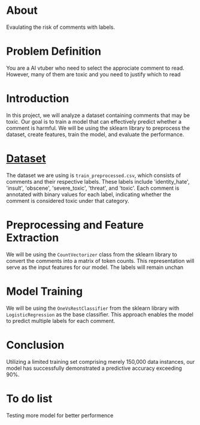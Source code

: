 # About
Evaulating the risk of comments with labels.

# Problem Definition
You are a AI vtuber who need to select the approciate comment to read. However, many of them are toxic and you need to justify which to read

# Introduction

In this project, we will analyze a dataset containing comments that may be toxic. Our goal is to train a model that can effectively predict whether a comment is harmful. We will be using the sklearn library to preprocess the dataset, create features, train the model, and evaluate the performance.

# [Dataset](https://www.kaggle.com/datasets/fizzbuzz/cleaned-toxic-comments)

The dataset we are using is `train_preprocessed.csv`, which consists of comments and their respective labels. These labels include 'identity_hate', 'insult', 'obscene', 'severe_toxic', 'threat', and 'toxic'. Each comment is annotated with binary values for each label, indicating whether the comment is considered toxic under that category.

# Preprocessing and Feature Extraction

We will be using the `CountVectorizer` class from the sklearn library to convert the comments into a matrix of token counts. This representation will serve as the input features for our model. The labels will remain unchan

# Model Training

We will be using the `OneVsRestClassifier` from the sklearn library with `LogisticRegression` as the base classifier. This approach enables the model to predict multiple labels for each comment.

# Conclusion

Utilizing a limited training set comprising merely 150,000 data instances, our model has successfully demonstrated a predictive accuracy exceeding 90%.

# To do list
Testing more model for better performence 
